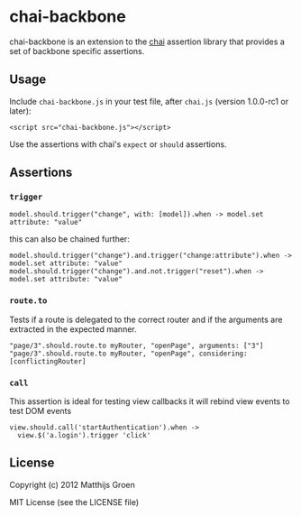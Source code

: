 chai-backbone
============

chai-backbone is an extension to the [chai](http://chaijs.com/) assertion library that
provides a set of backbone specific assertions.

Usage
-----

Include `chai-backbone.js` in your test file, after `chai.js` (version 1.0.0-rc1 or later):

    <script src="chai-backbone.js"></script>

Use the assertions with chai's `expect` or `should` assertions.

Assertions
----------

### `trigger`

    model.should.trigger("change", with: [model]).when -> model.set attribute: "value"

this can also be chained further:

    model.should.trigger("change").and.trigger("change:attribute").when -> model.set attribute: "value"
    model.should.trigger("change").and.not.trigger("reset").when -> model.set attribute: "value"

### `route.to`

Tests if a route is delegated to the correct router and if the arguments
are extracted in the expected manner.

    "page/3".should.route.to myRouter, "openPage", arguments: ["3"]
    "page/3".should.route.to myRouter, "openPage", considering: [conflictingRouter]

### `call`

This assertion is ideal for testing view callbacks it will rebind view
events to test DOM events

    view.should.call('startAuthentication').when ->
      view.$('a.login').trigger 'click'

## License

Copyright (c) 2012 Matthijs Groen

MIT License (see the LICENSE file)

